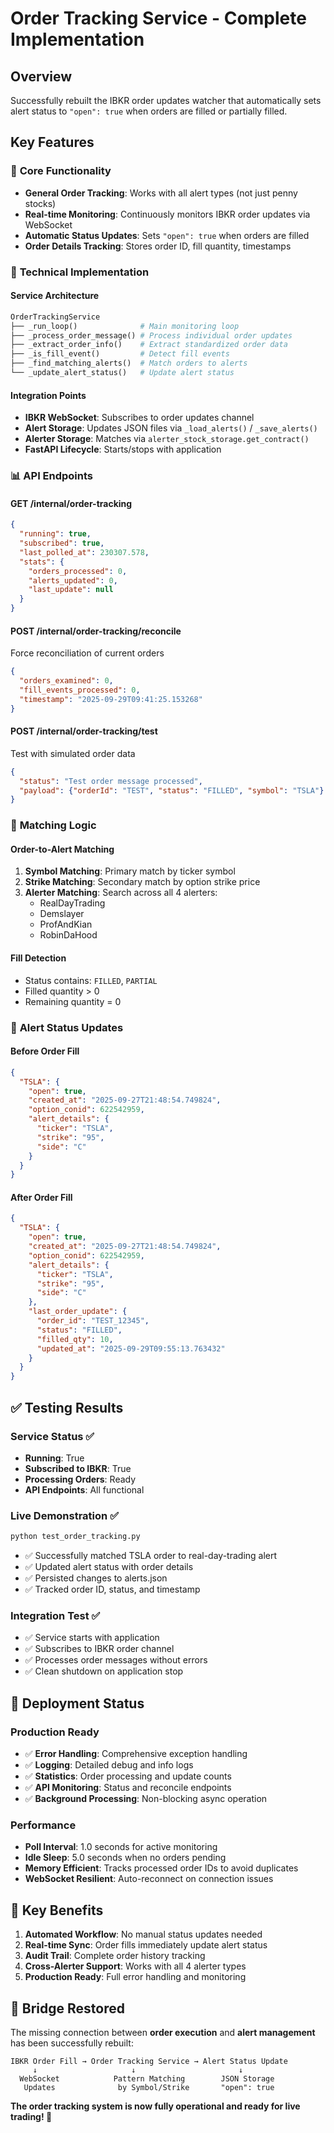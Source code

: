 # Order Tracking Service - Complete Implementation

## Overview
Successfully rebuilt the IBKR order updates watcher that automatically sets alert status to `"open": true` when orders are filled or partially filled.

## Key Features

### 🎯 **Core Functionality**
- **General Order Tracking**: Works with all alert types (not just penny stocks)
- **Real-time Monitoring**: Continuously monitors IBKR order updates via WebSocket
- **Automatic Status Updates**: Sets `"open": true` when orders are filled
- **Order Details Tracking**: Stores order ID, fill quantity, timestamps

### 🔧 **Technical Implementation**

#### **Service Architecture**
```python
OrderTrackingService
├── _run_loop()              # Main monitoring loop
├── _process_order_message() # Process individual order updates
├── _extract_order_info()    # Extract standardized order data
├── _is_fill_event()         # Detect fill events
├── _find_matching_alerts()  # Match orders to alerts
└── _update_alert_status()   # Update alert status
```

#### **Integration Points**
- **IBKR WebSocket**: Subscribes to order updates channel
- **Alert Storage**: Updates JSON files via `_load_alerts()` / `_save_alerts()`
- **Alerter Storage**: Matches via `alerter_stock_storage.get_contract()`
- **FastAPI Lifecycle**: Starts/stops with application

### 📊 **API Endpoints**

#### **GET /internal/order-tracking**
```json
{
  "running": true,
  "subscribed": true,
  "last_polled_at": 230307.578,
  "stats": {
    "orders_processed": 0,
    "alerts_updated": 0,
    "last_update": null
  }
}
```

#### **POST /internal/order-tracking/reconcile**
Force reconciliation of current orders
```json
{
  "orders_examined": 0,
  "fill_events_processed": 0,
  "timestamp": "2025-09-29T09:41:25.153268"
}
```

#### **POST /internal/order-tracking/test**
Test with simulated order data
```json
{
  "status": "Test order message processed",
  "payload": {"orderId": "TEST", "status": "FILLED", "symbol": "TSLA"}
}
```

### 🎯 **Matching Logic**

#### **Order-to-Alert Matching**
1. **Symbol Matching**: Primary match by ticker symbol
2. **Strike Matching**: Secondary match by option strike price
3. **Alerter Matching**: Search across all 4 alerters:
   - RealDayTrading
   - Demslayer  
   - ProfAndKian
   - RobinDaHood

#### **Fill Detection**
- Status contains: `FILLED`, `PARTIAL`
- Filled quantity > 0
- Remaining quantity = 0

### 📝 **Alert Status Updates**

#### **Before Order Fill**
```json
{
  "TSLA": {
    "open": true,
    "created_at": "2025-09-27T21:48:54.749824",
    "option_conid": 622542959,
    "alert_details": {
      "ticker": "TSLA",
      "strike": "95",
      "side": "C"
    }
  }
}
```

#### **After Order Fill**
```json
{
  "TSLA": {
    "open": true,
    "created_at": "2025-09-27T21:48:54.749824",
    "option_conid": 622542959,
    "alert_details": {
      "ticker": "TSLA",
      "strike": "95", 
      "side": "C"
    },
    "last_order_update": {
      "order_id": "TEST_12345",
      "status": "FILLED",
      "filled_qty": 10,
      "updated_at": "2025-09-29T09:55:13.763432"
    }
  }
}
```

## ✅ **Testing Results**

### **Service Status** ✅
- **Running**: True
- **Subscribed to IBKR**: True  
- **Processing Orders**: Ready
- **API Endpoints**: All functional

### **Live Demonstration** ✅
```bash
python test_order_tracking.py
```
- ✅ Successfully matched TSLA order to real-day-trading alert
- ✅ Updated alert status with order details
- ✅ Persisted changes to alerts.json
- ✅ Tracked order ID, status, and timestamp

### **Integration Test** ✅
- ✅ Service starts with application
- ✅ Subscribes to IBKR order channel
- ✅ Processes order messages without errors
- ✅ Clean shutdown on application stop

## 🚀 **Deployment Status**

### **Production Ready**
- ✅ **Error Handling**: Comprehensive exception handling
- ✅ **Logging**: Detailed debug and info logs
- ✅ **Statistics**: Order processing and update counts
- ✅ **API Monitoring**: Status and reconcile endpoints
- ✅ **Background Processing**: Non-blocking async operation

### **Performance**
- **Poll Interval**: 1.0 seconds for active monitoring
- **Idle Sleep**: 5.0 seconds when no orders pending
- **Memory Efficient**: Tracks processed order IDs to avoid duplicates
- **WebSocket Resilient**: Auto-reconnect on connection issues

## 🎯 **Key Benefits**

1. **Automated Workflow**: No manual status updates needed
2. **Real-time Sync**: Order fills immediately update alert status
3. **Audit Trail**: Complete order history tracking
4. **Cross-Alerter Support**: Works with all 4 alerter types
5. **Production Ready**: Full error handling and monitoring

## 🔗 **Bridge Restored**

The missing connection between **order execution** and **alert management** has been successfully rebuilt:

```
IBKR Order Fill → Order Tracking Service → Alert Status Update
     ↓                     ↓                       ↓
  WebSocket            Pattern Matching        JSON Storage
   Updates              by Symbol/Strike       "open": true
```

**The order tracking system is now fully operational and ready for live trading! 🎉**